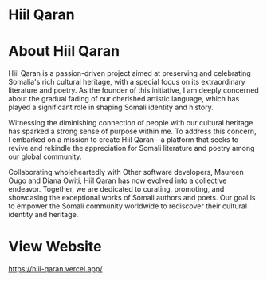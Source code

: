 # Hiil Qaran


# About Hiil Qaran
Hiil Qaran is a passion-driven project aimed at preserving and celebrating Somalia's rich cultural heritage, with a special focus on its extraordinary literature and poetry. As the founder of this initiative, I am deeply concerned about the gradual fading of our cherished artistic language, which has played a significant role in shaping Somali identity and history.

Witnessing the diminishing connection of people with our cultural heritage has sparked a strong sense of purpose within me. To address this concern, I embarked on a mission to create Hiil Qaran—a platform that seeks to revive and rekindle the appreciation for Somali literature and poetry among our global community.

Collaborating wholeheartedly with Other software developers, Maureen Ougo and Diana Owiti, Hiil Qaran has now evolved into a collective endeavor. Together, we are dedicated to curating, promoting, and showcasing the exceptional works of Somali authors and poets. Our goal is to empower the Somali community worldwide to rediscover their cultural identity and heritage.

# View Website
https://hiil-qaran.vercel.app/
